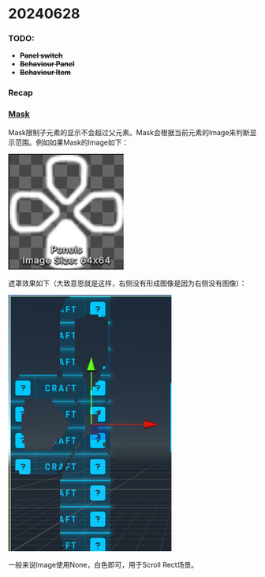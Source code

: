 # 20240628

### TODO: 
- ~~**Panel switch**~~
- ~~**Behaviour Panel**~~
- ~~**Behaviour Item**~~

### Recap
### **[Mask](https://docs.unity3d.com/Packages/com.unity.ugui@2.0/manual/script-Mask.html)** 
Mask限制子元素的显示不会超过父元素。Mask会根据当前元素的Image来判断显示范围。例如如果Mask的Image如下：

![alt text](image-1.png)

遮罩效果如下（大致意思就是这样，右侧没有形成图像是因为右侧没有图像）：

![alt text](image.png)

一般来说Image使用None，白色即可，用于Scroll Rect场景。


